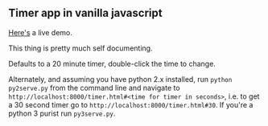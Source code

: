 ## Timer app in vanilla javascript

[Here's](http://sethborden.github.io/timer/timer.html#10) a live demo.

This thing is pretty much self documenting.

Defaults to a 20 minute timer, double-click the time to change.

Alternately, and assuming you have python 2.x installed, run `python
py2serve.py` from the command line and navigate to
`http://localhost:8000/timer.html#<time for timer in seconds>`, i.e. to get a 30
second timer go to `http://localhost:8000/timer.html#30`. If you're a python 3
purist run `py3serve.py`.

